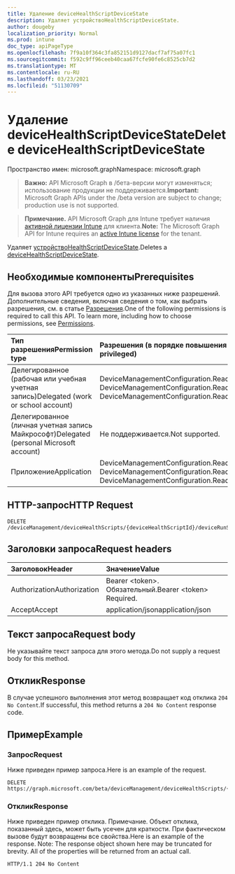 ```yaml
---
title: Удаление deviceHealthScriptDeviceState
description: Удаляет устройствоHealthScriptDeviceState.
author: dougeby
localization_priority: Normal
ms.prod: intune
doc_type: apiPageType
ms.openlocfilehash: 7f9a10f364c3fa852151d9127dacf7af75a07fc1
ms.sourcegitcommit: f592c9ff96ceeb40caa67fcfe90fe6c8525cb7d2
ms.translationtype: MT
ms.contentlocale: ru-RU
ms.lasthandoff: 03/23/2021
ms.locfileid: "51130709"
---
```

# <a name="delete-devicehealthscriptdevicestate"></a><span data-ttu-id="6c98a-103">Удаление deviceHealthScriptDeviceState</span><span class="sxs-lookup"><span data-stu-id="6c98a-103">Delete deviceHealthScriptDeviceState</span></span>

<span data-ttu-id="6c98a-104">Пространство имен: microsoft.graph</span><span class="sxs-lookup"><span data-stu-id="6c98a-104">Namespace: microsoft.graph</span></span>

> <span data-ttu-id="6c98a-105">**Важно:** API Microsoft Graph в /бета-версии могут изменяться; использование продукции не поддерживается.</span><span class="sxs-lookup"><span data-stu-id="6c98a-105">**Important:** Microsoft Graph APIs under the /beta version are subject to change; production use is not supported.</span></span>

> <span data-ttu-id="6c98a-106">**Примечание.** API Microsoft Graph для Intune требует наличия [активной лицензии Intune](https://go.microsoft.com/fwlink/?linkid=839381) для клиента.</span><span class="sxs-lookup"><span data-stu-id="6c98a-106">**Note:** The Microsoft Graph API for Intune requires an [active Intune license](https://go.microsoft.com/fwlink/?linkid=839381) for the tenant.</span></span>

<span data-ttu-id="6c98a-107">Удаляет [устройствоHealthScriptDeviceState](../resources/intune-devices-devicehealthscriptdevicestate.md).</span><span class="sxs-lookup"><span data-stu-id="6c98a-107">Deletes a [deviceHealthScriptDeviceState](../resources/intune-devices-devicehealthscriptdevicestate.md).</span></span>

## <a name="prerequisites"></a><span data-ttu-id="6c98a-108">Необходимые компоненты</span><span class="sxs-lookup"><span data-stu-id="6c98a-108">Prerequisites</span></span>
<span data-ttu-id="6c98a-p101">Для вызова этого API требуется одно из указанных ниже разрешений. Дополнительные сведения, включая сведения о том, как выбрать разрешения, см. в статье [Разрешения](/graph/permissions-reference).</span><span class="sxs-lookup"><span data-stu-id="6c98a-p101">One of the following permissions is required to call this API. To learn more, including how to choose permissions, see [Permissions](/graph/permissions-reference).</span></span>

|<span data-ttu-id="6c98a-111">Тип разрешения</span><span class="sxs-lookup"><span data-stu-id="6c98a-111">Permission type</span></span>|<span data-ttu-id="6c98a-112">Разрешения (в порядке повышения привилегий)</span><span class="sxs-lookup"><span data-stu-id="6c98a-112">Permissions (from least to most privileged)</span></span>|
|:---|:---|
|<span data-ttu-id="6c98a-113">Делегированное (рабочая или учебная учетная запись)</span><span class="sxs-lookup"><span data-stu-id="6c98a-113">Delegated (work or school account)</span></span>|<span data-ttu-id="6c98a-114">DeviceManagementConfiguration.Read.All, DeviceManagementConfiguration.ReadWrite.All</span><span class="sxs-lookup"><span data-stu-id="6c98a-114">DeviceManagementConfiguration.Read.All, DeviceManagementConfiguration.ReadWrite.All</span></span>|
|<span data-ttu-id="6c98a-115">Делегированное (личная учетная запись Майкрософт)</span><span class="sxs-lookup"><span data-stu-id="6c98a-115">Delegated (personal Microsoft account)</span></span>|<span data-ttu-id="6c98a-116">Не поддерживается.</span><span class="sxs-lookup"><span data-stu-id="6c98a-116">Not supported.</span></span>|
|<span data-ttu-id="6c98a-117">Приложение</span><span class="sxs-lookup"><span data-stu-id="6c98a-117">Application</span></span>|<span data-ttu-id="6c98a-118">DeviceManagementConfiguration.Read.All, DeviceManagementConfiguration.ReadWrite.All</span><span class="sxs-lookup"><span data-stu-id="6c98a-118">DeviceManagementConfiguration.Read.All, DeviceManagementConfiguration.ReadWrite.All</span></span>|

## <a name="http-request"></a><span data-ttu-id="6c98a-119">HTTP-запрос</span><span class="sxs-lookup"><span data-stu-id="6c98a-119">HTTP Request</span></span>
<!-- {
  "blockType": "ignored"
}
-->
``` http
DELETE /deviceManagement/deviceHealthScripts/{deviceHealthScriptId}/deviceRunStates/{deviceHealthScriptDeviceStateId}
```

## <a name="request-headers"></a><span data-ttu-id="6c98a-120">Заголовки запроса</span><span class="sxs-lookup"><span data-stu-id="6c98a-120">Request headers</span></span>
|<span data-ttu-id="6c98a-121">Заголовок</span><span class="sxs-lookup"><span data-stu-id="6c98a-121">Header</span></span>|<span data-ttu-id="6c98a-122">Значение</span><span class="sxs-lookup"><span data-stu-id="6c98a-122">Value</span></span>|
|:---|:---|
|<span data-ttu-id="6c98a-123">Authorization</span><span class="sxs-lookup"><span data-stu-id="6c98a-123">Authorization</span></span>|<span data-ttu-id="6c98a-124">Bearer &lt;token&gt;. Обязательный.</span><span class="sxs-lookup"><span data-stu-id="6c98a-124">Bearer &lt;token&gt; Required.</span></span>|
|<span data-ttu-id="6c98a-125">Accept</span><span class="sxs-lookup"><span data-stu-id="6c98a-125">Accept</span></span>|<span data-ttu-id="6c98a-126">application/json</span><span class="sxs-lookup"><span data-stu-id="6c98a-126">application/json</span></span>|

## <a name="request-body"></a><span data-ttu-id="6c98a-127">Текст запроса</span><span class="sxs-lookup"><span data-stu-id="6c98a-127">Request body</span></span>
<span data-ttu-id="6c98a-128">Не указывайте текст запроса для этого метода.</span><span class="sxs-lookup"><span data-stu-id="6c98a-128">Do not supply a request body for this method.</span></span>

## <a name="response"></a><span data-ttu-id="6c98a-129">Отклик</span><span class="sxs-lookup"><span data-stu-id="6c98a-129">Response</span></span>
<span data-ttu-id="6c98a-130">В случае успешного выполнения этот метод возвращает код отклика `204 No Content`.</span><span class="sxs-lookup"><span data-stu-id="6c98a-130">If successful, this method returns a `204 No Content` response code.</span></span>

## <a name="example"></a><span data-ttu-id="6c98a-131">Пример</span><span class="sxs-lookup"><span data-stu-id="6c98a-131">Example</span></span>

### <a name="request"></a><span data-ttu-id="6c98a-132">Запрос</span><span class="sxs-lookup"><span data-stu-id="6c98a-132">Request</span></span>
<span data-ttu-id="6c98a-133">Ниже приведен пример запроса.</span><span class="sxs-lookup"><span data-stu-id="6c98a-133">Here is an example of the request.</span></span>
``` http
DELETE https://graph.microsoft.com/beta/deviceManagement/deviceHealthScripts/{deviceHealthScriptId}/deviceRunStates/{deviceHealthScriptDeviceStateId}
```

### <a name="response"></a><span data-ttu-id="6c98a-134">Отклик</span><span class="sxs-lookup"><span data-stu-id="6c98a-134">Response</span></span>
<span data-ttu-id="6c98a-p102">Ниже приведен пример отклика. Примечание. Объект отклика, показанный здесь, может быть усечен для краткости. При фактическом вызове будут возвращены все свойства.</span><span class="sxs-lookup"><span data-stu-id="6c98a-p102">Here is an example of the response. Note: The response object shown here may be truncated for brevity. All of the properties will be returned from an actual call.</span></span>
``` http
HTTP/1.1 204 No Content
```




